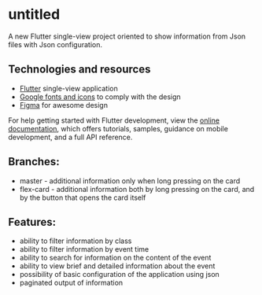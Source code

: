 # untitled

A new Flutter single-view project oriented to show information from Json files with Json configuration.

## Technologies and resources
- [Flutter](https://docs.flutter.dev/get-started/install) single-view application
- [Google fonts and icons](https://fonts.google.com/) to comply with the design 
- [Figma](https://www.figma.com/) for awesome design

For help getting started with Flutter development, view the
[online documentation](https://docs.flutter.dev/), which offers tutorials,
samples, guidance on mobile development, and a full API reference.

## Branches:
 - master - additional information only when long pressing on the card
 - flex-card - additional information both by long pressing on the card, and by the button that opens the card itself

## Features:
- ability to filter information by class
- ability to filter information by event time
- ability to search for information on the content of the event
- ability to view brief and detailed information about the event
- possibility of basic configuration of the application using json
- paginated output of information
